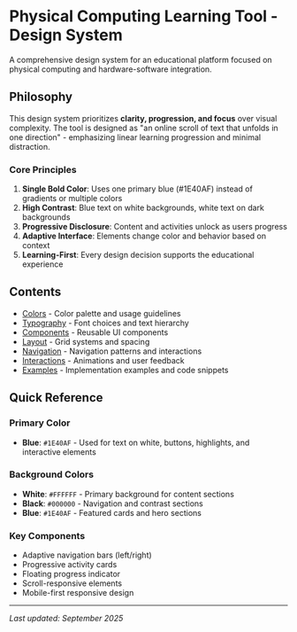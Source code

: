 # Physical Computing Learning Tool - Design System

A comprehensive design system for an educational platform focused on physical computing and hardware-software integration.

## Philosophy

This design system prioritizes **clarity, progression, and focus** over visual complexity. The tool is designed as "an online scroll of text that unfolds in one direction" - emphasizing linear learning progression and minimal distraction.

### Core Principles

1. **Single Bold Color**: Uses one primary blue (#1E40AF) instead of gradients or multiple colors
2. **High Contrast**: Blue text on white backgrounds, white text on dark backgrounds
3. **Progressive Disclosure**: Content and activities unlock as users progress
4. **Adaptive Interface**: Elements change color and behavior based on context
5. **Learning-First**: Every design decision supports the educational experience

## Contents

- [Colors](./colors.md) - Color palette and usage guidelines
- [Typography](./typography.md) - Font choices and text hierarchy
- [Components](./components.md) - Reusable UI components
- [Layout](./layout.md) - Grid systems and spacing
- [Navigation](./navigation.md) - Navigation patterns and interactions
- [Interactions](./interactions.md) - Animations and user feedback
- [Examples](./examples.md) - Implementation examples and code snippets

## Quick Reference

### Primary Color
- **Blue**: `#1E40AF` - Used for text on white, buttons, highlights, and interactive elements

### Background Colors
- **White**: `#FFFFFF` - Primary background for content sections
- **Black**: `#000000` - Navigation and contrast sections
- **Blue**: `#1E40AF` - Featured cards and hero sections

### Key Components
- Adaptive navigation bars (left/right)
- Progressive activity cards
- Floating progress indicator
- Scroll-responsive elements
- Mobile-first responsive design

---

*Last updated: September 2025*